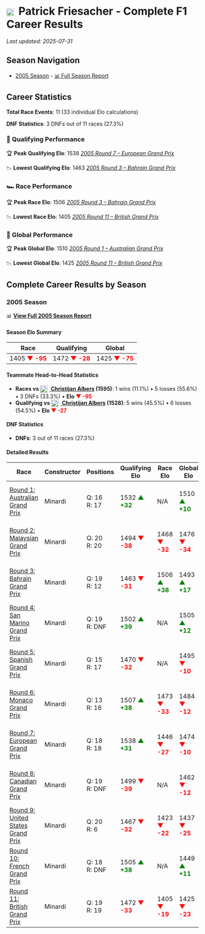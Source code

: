 # <img src="https://upload.wikimedia.org/wikipedia/commons/4/41/Flag_of_Austria.svg" alt="Austria" width="20" height="auto" style="vertical-align: middle; margin-right: 5px;" onerror="this.outerHTML='🇦🇹'; this.style.marginRight='5px';"/> Patrick Friesacher - Complete F1 Career Results

*Last updated: 2025-07-31*

## Season Navigation

- [2005 Season](#2005-season) - [📊 Full Season Report](../seasons/2005-season-report)

## Career Statistics

**Total Race Events**: 11 (33 individual Elo calculations)

**DNF Statistics**: 3 DNFs out of 11 races (27.3%)

### 🏁 Qualifying Performance

🏆 **Peak Qualifying Elo**: 1538
   *[2005 Round 7 – European Grand Prix](../seasons/2005-season-report#round-7-european-grand-prix)*

📉 **Lowest Qualifying Elo**: 1463
   *[2005 Round 3 – Bahrain Grand Prix](../seasons/2005-season-report#round-3-bahrain-grand-prix)*

### 🏎️ Race Performance

🏆 **Peak Race Elo**: 1506
   *[2005 Round 3 – Bahrain Grand Prix](../seasons/2005-season-report#round-3-bahrain-grand-prix)*

📉 **Lowest Race Elo**: 1405
   *[2005 Round 11 – British Grand Prix](../seasons/2005-season-report#round-11-british-grand-prix)*

### 🌟 Global Performance

🏆 **Peak Global Elo**: 1510
   *[2005 Round 1 – Australian Grand Prix](../seasons/2005-season-report#round-1-australian-grand-prix)*

📉 **Lowest Global Elo**: 1425
   *[2005 Round 11 – British Grand Prix](../seasons/2005-season-report#round-11-british-grand-prix)*


## Complete Career Results by Season

### 2005 Season

📊 **[View Full 2005 Season Report](../seasons/2005-season-report)**

#### Season Elo Summary

| Race | Qualifying | Global |
|------|------------|--------|
| 1405 **<span style="color: red;">▼ -95</span>** | 1472 **<span style="color: red;">▼ -28</span>** | 1425 **<span style="color: red;">▼ -75</span>** |

#### Teammate Head-to-Head Statistics

- **Races vs [<img src="https://upload.wikimedia.org/wikipedia/commons/2/20/Flag_of_the_Netherlands.svg" alt="Netherlands" width="20" height="auto" style="vertical-align: middle; margin-right: 5px;" onerror="this.outerHTML='🇳🇱'; this.style.marginRight='5px';"/> Christijan Albers](christijan-albers) (1595)**: 1 wins (11.1%) • 5 losses (55.6%) • 3 DNFs (33.3%) • **Elo <span style="color: red;">▼ -95</span>**
- **Qualifying vs [<img src="https://upload.wikimedia.org/wikipedia/commons/2/20/Flag_of_the_Netherlands.svg" alt="Netherlands" width="20" height="auto" style="vertical-align: middle; margin-right: 5px;" onerror="this.outerHTML='🇳🇱'; this.style.marginRight='5px';"/> Christijan Albers](christijan-albers) (1528)**: 5 wins (45.5%) • 6 losses (54.5%) • **Elo <span style="color: red;">▼ -27</span>**

#### DNF Statistics

- **DNFs**: 3 out of 11 races (27.3%)

#### Detailed Results

| Race | Constructor | Positions | Qualifying Elo | Race Elo | Global Elo | Teammate |
|------|-------------|-----------|----------------|----------|------------|----------|
| [Round 1: Australian Grand Prix](../seasons/2005-season-report#round-1-australian-grand-prix) | Minardi | Q: 16<br/>R: 17 | 1532 **<span style="color: green;">▲ +32</span>** | N/A | 1510 **<span style="color: green;">▲ +10</span>** | [<img src="https://upload.wikimedia.org/wikipedia/commons/2/20/Flag_of_the_Netherlands.svg" alt="Netherlands" width="20" height="auto" style="vertical-align: middle; margin-right: 5px;" onerror="this.outerHTML='🇳🇱'; this.style.marginRight='5px';"/> Christijan Albers](christijan-albers)<br/>Q: 17<br/>R: DNF |
| [Round 2: Malaysian Grand Prix](../seasons/2005-season-report#round-2-malaysian-grand-prix) | Minardi | Q: 20<br/>R: 20 | 1494 **<span style="color: red;">▼ -38</span>** | 1468 **<span style="color: red;">▼ -32</span>** | 1476 **<span style="color: red;">▼ -34</span>** | [<img src="https://upload.wikimedia.org/wikipedia/commons/2/20/Flag_of_the_Netherlands.svg" alt="Netherlands" width="20" height="auto" style="vertical-align: middle; margin-right: 5px;" onerror="this.outerHTML='🇳🇱'; this.style.marginRight='5px';"/> Christijan Albers](christijan-albers)<br/>Q: 19<br/>R: 13 |
| [Round 3: Bahrain Grand Prix](../seasons/2005-season-report#round-3-bahrain-grand-prix) | Minardi | Q: 19<br/>R: 12 | 1463 **<span style="color: red;">▼ -31</span>** | 1506 **<span style="color: green;">▲ +38</span>** | 1493 **<span style="color: green;">▲ +17</span>** | [<img src="https://upload.wikimedia.org/wikipedia/commons/2/20/Flag_of_the_Netherlands.svg" alt="Netherlands" width="20" height="auto" style="vertical-align: middle; margin-right: 5px;" onerror="this.outerHTML='🇳🇱'; this.style.marginRight='5px';"/> Christijan Albers](christijan-albers)<br/>Q: 18<br/>R: 13 |
| [Round 4: San Marino Grand Prix](../seasons/2005-season-report#round-4-san-marino-grand-prix) | Minardi | Q: 19<br/>R: DNF | 1502 **<span style="color: green;">▲ +39</span>** | N/A | 1505 **<span style="color: green;">▲ +12</span>** | [<img src="https://upload.wikimedia.org/wikipedia/commons/2/20/Flag_of_the_Netherlands.svg" alt="Netherlands" width="20" height="auto" style="vertical-align: middle; margin-right: 5px;" onerror="this.outerHTML='🇳🇱'; this.style.marginRight='5px';"/> Christijan Albers](christijan-albers)<br/>Q: 20<br/>R: DNF |
| [Round 5: Spanish Grand Prix](../seasons/2005-season-report#round-5-spanish-grand-prix) | Minardi | Q: 15<br/>R: 17 | 1470 **<span style="color: red;">▼ -32</span>** | N/A | 1495 **<span style="color: red;">▼ -10</span>** | [<img src="https://upload.wikimedia.org/wikipedia/commons/2/20/Flag_of_the_Netherlands.svg" alt="Netherlands" width="20" height="auto" style="vertical-align: middle; margin-right: 5px;" onerror="this.outerHTML='🇳🇱'; this.style.marginRight='5px';"/> Christijan Albers](christijan-albers)<br/>Q: 14<br/>R: DNF |
| [Round 6: Monaco Grand Prix](../seasons/2005-season-report#round-6-monaco-grand-prix) | Minardi | Q: 13<br/>R: 16 | 1507 **<span style="color: green;">▲ +38</span>** | 1473 **<span style="color: red;">▼ -33</span>** | 1484 **<span style="color: red;">▼ -12</span>** | [<img src="https://upload.wikimedia.org/wikipedia/commons/2/20/Flag_of_the_Netherlands.svg" alt="Netherlands" width="20" height="auto" style="vertical-align: middle; margin-right: 5px;" onerror="this.outerHTML='🇳🇱'; this.style.marginRight='5px';"/> Christijan Albers](christijan-albers)<br/>Q: 14<br/>R: 14 |
| [Round 7: European Grand Prix](../seasons/2005-season-report#round-7-european-grand-prix) | Minardi | Q: 18<br/>R: 18 | 1538 **<span style="color: green;">▲ +31</span>** | 1446 **<span style="color: red;">▼ -27</span>** | 1474 **<span style="color: red;">▼ -10</span>** | [<img src="https://upload.wikimedia.org/wikipedia/commons/2/20/Flag_of_the_Netherlands.svg" alt="Netherlands" width="20" height="auto" style="vertical-align: middle; margin-right: 5px;" onerror="this.outerHTML='🇳🇱'; this.style.marginRight='5px';"/> Christijan Albers](christijan-albers)<br/>Q: 20<br/>R: 17 |
| [Round 8: Canadian Grand Prix](../seasons/2005-season-report#round-8-canadian-grand-prix) | Minardi | Q: 19<br/>R: DNF | 1499 **<span style="color: red;">▼ -39</span>** | N/A | 1462 **<span style="color: red;">▼ -12</span>** | [<img src="https://upload.wikimedia.org/wikipedia/commons/2/20/Flag_of_the_Netherlands.svg" alt="Netherlands" width="20" height="auto" style="vertical-align: middle; margin-right: 5px;" onerror="this.outerHTML='🇳🇱'; this.style.marginRight='5px';"/> Christijan Albers](christijan-albers)<br/>Q: 15<br/>R: 11 |
| [Round 9: United States Grand Prix](../seasons/2005-season-report#round-9-united-states-grand-prix) | Minardi | Q: 20<br/>R: 6 | 1467 **<span style="color: red;">▼ -32</span>** | 1423 **<span style="color: red;">▼ -22</span>** | 1437 **<span style="color: red;">▼ -25</span>** | [<img src="https://upload.wikimedia.org/wikipedia/commons/2/20/Flag_of_the_Netherlands.svg" alt="Netherlands" width="20" height="auto" style="vertical-align: middle; margin-right: 5px;" onerror="this.outerHTML='🇳🇱'; this.style.marginRight='5px';"/> Christijan Albers](christijan-albers)<br/>Q: 18<br/>R: 5 |
| [Round 10: French Grand Prix](../seasons/2005-season-report#round-10-french-grand-prix) | Minardi | Q: 18<br/>R: DNF | 1505 **<span style="color: green;">▲ +38</span>** | N/A | 1449 **<span style="color: green;">▲ +11</span>** | [<img src="https://upload.wikimedia.org/wikipedia/commons/2/20/Flag_of_the_Netherlands.svg" alt="Netherlands" width="20" height="auto" style="vertical-align: middle; margin-right: 5px;" onerror="this.outerHTML='🇳🇱'; this.style.marginRight='5px';"/> Christijan Albers](christijan-albers)<br/>Q: 20<br/>R: DNF |
| [Round 11: British Grand Prix](../seasons/2005-season-report#round-11-british-grand-prix) | Minardi | Q: 19<br/>R: 19 | 1472 **<span style="color: red;">▼ -33</span>** | 1405 **<span style="color: red;">▼ -19</span>** | 1425 **<span style="color: red;">▼ -23</span>** | [<img src="https://upload.wikimedia.org/wikipedia/commons/2/20/Flag_of_the_Netherlands.svg" alt="Netherlands" width="20" height="auto" style="vertical-align: middle; margin-right: 5px;" onerror="this.outerHTML='🇳🇱'; this.style.marginRight='5px';"/> Christijan Albers](christijan-albers)<br/>Q: 18<br/>R: 18 |

